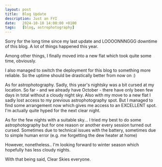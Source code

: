 ```yaml
---
layout: post
title:  Blog Update
description: Just an FYI
date:   2024-10-10 14:00:00 +0100
tags:   [blog, astrophotography]
---
```


Sorry for the long time since my last update and LOOOONNNGGG downtime of this blog. A lot of things happened this year.

Among other things, I finally moved into a new flat which took quite some time, obviously.

I also managed to switch the deployment for this blog to something more reliable. So the uptime should be drastically better from now on :)

As for astrophotography. Sadly, this year's nightsky was a bit cursed at my location.
So far - and we already have October - there have only been few days in total without a cloudy night sky.
Also with my move to a new flat I sadly lost access to my previous astrophotography spot. But I managed to find some arrangement now which gives me access to an EXCELLENT spot.
I'm actually quite hyped for the next clear night.

As for the few nights with a suitable sky... I tried my best to do some astrophotography but for one reason or another every session turned out cursed.
Sometimes due to technical issues with the battery, sometimes due to simple human error (e.g. me forgetting the dew heater at home)

However, nonetheless.. I'm looking forward to winter season which hopefully has less cloudy nights.

With that being said,
Clear Skies everyone.

